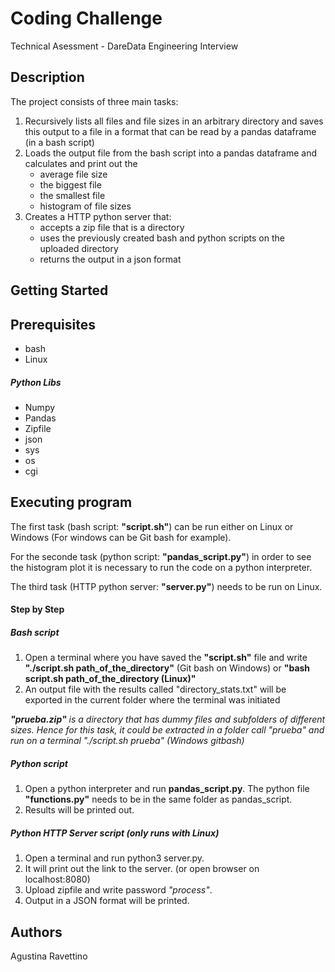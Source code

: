 # Coding Challenge

Technical Asessment - DareData Engineering Interview

## Description

The project consists of three main tasks:
 1. Recursively lists all files and file sizes in an arbitrary directory and saves this output to a file in a format that can be read by a pandas dataframe (in a bash script)
 2. Loads the output file from the bash script into a pandas dataframe and calculates and print out the
      * average file size
      * the biggest file
      * the smallest file
      * histogram of file sizes
 3. Creates a HTTP python server that:
      * accepts a zip file that is a directory
      * uses the previously created bash and python scripts on the uploaded directory
      * returns the output in a json format

## Getting Started

## Prerequisites
* bash
* Linux

##### Python Libs
* Numpy
* Pandas
* Zipfile
* json
* sys
* os
* cgi
 
## Executing program

The first task (bash script: **"script.sh"**) can be run either on Linux or Windows (For windows can be Git bash for example).

For the seconde task (python script: **"pandas_script.py"**) in order to see the histogram plot it is necessary to run the code on a python interpreter.

The third task (HTTP python server: **"server.py"**) needs to be run on Linux.

#### Step by Step
##### Bash script 
1. Open a terminal where you have saved the **"script.sh"** file and write **"./script.sh path_of_the_directory"** (Git bash on Windows) or **"bash script.sh path_of_the_directory (Linux)"**
2. An output file with the results called "directory_stats.txt" will be exported in the current folder where the terminal was initiated 

***"prueba.zip"** is a directory that has dummy files and subfolders of different sizes. Hence for this task, it could be extracted in a folder call "prueba" and run on a terminal  "./script.sh prueba" (Windows gitbash)*

##### Python script
1. Open a python interpreter and run **pandas_script.py**. The python file **"functions.py"** needs to be in the same folder as pandas_script.
2. Results will be printed out. 

##### Python HTTP Server script (only runs with Linux)
1. Open a terminal and run python3 server.py. 
2. It will print out the link to the server. (or open browser on localhost:8080)
3. Upload zipfile and write password *"process"*.
4. Output in a JSON format will be printed. 

## Authors

Agustina Ravettino 
